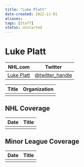 ```yaml
---
title: "Luke Platt"
date-created: 2022-11-01
aliases: 
tags: [Staff]
status: unstarted
---
```


# Luke Platt

| NHL.com | Twitter |
| ------- | ------- |
| [Luke Platt]() | [@twitter_handle](https://twitter.com/)

| Title | Organization |
| ----- | ------------ |
|       |              |



## NHL  Coverage
| Date | Title |
| ---- | ----- |
|      |       |



## Minor League Coverage
| Date | Title |
| ---- | ----- |
|      |       |


